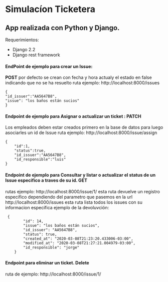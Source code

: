 # Simulacíon Ticketera
## App realizada con Python y Django.

Requerimientos:
- Django 2.2
- Django rest framework


#### EndPoint de ejemplo para crear un Issue:
**POST** por defecto se crean con fecha y hora actualy el estado en false indicando que no se ha resuelto
ruta ejemplo: http://localhost:8000/issues

```
{ 
"id_issuer":"AA5647B8", 
"issue": "los baños están sucios"
}
```

#### Endpoint de ejemplo para Asignar o actualizar un ticket : PATCH

Los empleados deben estar creados primero en la base de datos para luego asociarles un id de Issue
ruta ejemplo: http://localhost:8000/issue/assign

```
{
	"id":1,
	"status":true,
	"id_issuer":"AA5647B8",
	"id_responsible":"luis"
}
```
#### Endpoint de ejemplo para Consultar y listar o actualizar el status de un Issue especifico a traves de su id. GET

rutas ejemplo: 
http://localhost:8000/issue/1/ esta ruta devuelve un registro especifico dependiendo del parametro que pasemos en la url
http://localhost:8000/issues  esta ruta lista todos los issues con su informacion especifica
ejemplo de la devoluvción:

```
 {
        "id": 14,
        "issue": "los baños están sucios",
        "id_issuer": "AA5647B8",
        "status": true,
        "created_at": "2020-03-08T21:23:20.433006-03:00",
        "modified_at": "2020-03-08T21:27:21.004979-03:00",
        "id_responsible": "jorge"
    }
```
#### Endpoint para eliminar un ticket. Delete

ruta de ejemplo: http://localhost:8000/issue/1/

